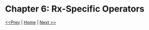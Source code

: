 # Chapter 6: Rx-Specific Operators

[<<Prev](/section-1/05-combining-observables.md) | [Home](/README.md) | [Next >>](/section-1/07-just-my-types.md)